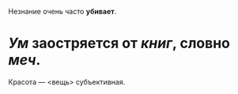 Незнание очень часто **убивает**.

# *Ум* заостряется от *книг*, словно *меч*.

Красота — <вещь> субъективная.